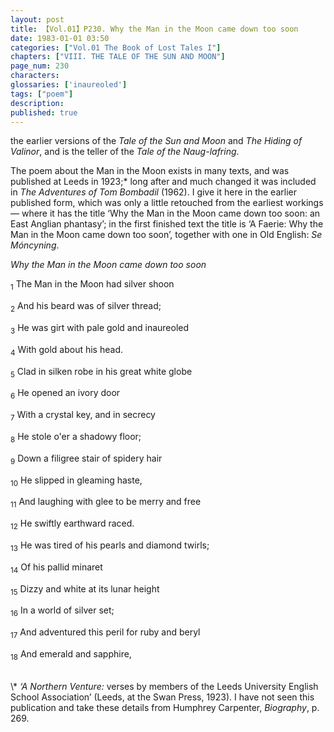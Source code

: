 ```yaml
---
layout: post
title: 【Vol.01】P230. Why the Man in the Moon came down too soon
date: 1983-01-01 03:50
categories: ["Vol.01 The Book of Lost Tales I"]
chapters: ["VIII. THE TALE OF THE SUN AND MOON"]
page_num: 230
characters: 
glossaries: ['inaureoled']
tags: ["poem"]
description: 
published: true
---
```


<p style="text-indent: 0;">
the earlier versions of the <I>Tale of the Sun and Moon</I> and <I>The Hiding of Valinor</I>, and is the teller of the <I>Tale of the Naug-lafring</I>.
</p>

The poem about the Man in the Moon exists in many texts, and was published at Leeds in 1923;\* long after and much changed it was included in <I>The Adventures of Tom Bombadil</I> (1962). I give it here in the earlier published form, which was only a little retouched from the earliest workings — where it has the title ‘Why the Man in the Moon came down too soon: an East Anglian phantasy’; in the first finished text the title is ‘A Faerie: Why the Man in the Moon came down too soon’, together with one in Old English: <I>Se Móncyning</I>.

<I>Why the Man in the Moon came down too soon</I>

<SUB>1</SUB> The Man in the Moon had silver shoon

<SUB>2</SUB> And his beard was of silver thread;

<SUB>3</SUB> He was girt with pale gold and inaureoled

<SUB>4</SUB> With gold about his head.

<SUB>5</SUB> Clad in silken robe in his great white globe

<SUB>6</SUB> He opened an ivory door

<SUB>7</SUB> With a crystal key, and in secrecy

<SUB>8</SUB> He stole o'er a shadowy floor;

<SUB>9</SUB> Down a filigree stair of spidery hair

<SUB>10</SUB> He slipped in gleaming haste,

<SUB>11</SUB> And laughing with glee to be merry and free

<SUB>12</SUB> He swiftly earthward raced.

<SUB>13</SUB> He was tired of his pearls and diamond twirls;

<SUB>14</SUB> Of his pallid minaret

<SUB>15</SUB> Dizzy and white at its lunar height

<SUB>16</SUB> In a world of silver set;

<SUB>17</SUB> And adventured this peril for ruby and beryl

<SUB>18</SUB> And emerald and sapphire,


<BR>
\* <I>‘A Northern Venture:</I> verses by members of the Leeds University English School Association’ (Leeds, at the Swan Press, 1923). I have not seen this publication and take these details from Humphrey Carpenter, <I>Biography</I>, p. 269.

